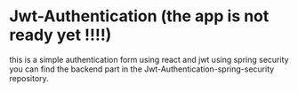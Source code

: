 # Jwt-Authentication (the app is not ready yet !!!!)
this is a simple authentication form using react and jwt using spring security 
you can find the backend part in the Jwt-Authentication-spring-security repository.

